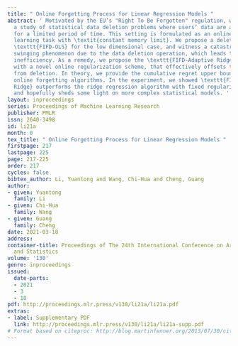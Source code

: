 ```yaml
---
title: " Online Forgetting Process for Linear Regression Models "
abstract: ' Motivated by the EU’s "Right To Be Forgotten" regulation, we initiate
  a study of statistical data deletion problems where users’ data are accessible only
  for a limited period of time. This setting is formulated as an online supervised
  learning task with \textit{constant memory limit}. We propose a deletion-aware algorithm
  \texttt{FIFD-OLS} for the low dimensional case, and witness a catastrophic rank
  swinging phenomenon due to the data deletion operation, which leads to statistical
  inefficiency. As a remedy, we propose the \texttt{FIFD-Adaptive Ridge} algorithm
  with a novel online regularization scheme, that effectively offsets the uncertainty
  from deletion. In theory, we provide the cumulative regret upper bound for both
  online forgetting algorithms. In the experiment, we showed \texttt{FIFD-Adaptive
  Ridge} outperforms the ridge regression algorithm with fixed regularization level,
  and hopefully sheds some light on more complex statistical models. '
layout: inproceedings
series: Proceedings of Machine Learning Research
publisher: PMLR
issn: 2640-3498
id: li21a
month: 0
tex_title: " Online Forgetting Process for Linear Regression Models "
firstpage: 217
lastpage: 225
page: 217-225
order: 217
cycles: false
bibtex_author: Li, Yuantong and Wang, Chi-Hua and Cheng, Guang
author:
- given: Yuantong
  family: Li
- given: Chi-Hua
  family: Wang
- given: Guang
  family: Cheng
date: 2021-03-18
address: 
container-title: Proceedings of The 24th International Conference on Artificial Intelligence
  and Statistics
volume: '130'
genre: inproceedings
issued:
  date-parts:
  - 2021
  - 3
  - 18
pdf: http://proceedings.mlr.press/v130/li21a/li21a.pdf
extras:
- label: Supplementary PDF
  link: http://proceedings.mlr.press/v130/li21a/li21a-supp.pdf
# Format based on citeproc: http://blog.martinfenner.org/2013/07/30/citeproc-yaml-for-bibliographies/
---
```

